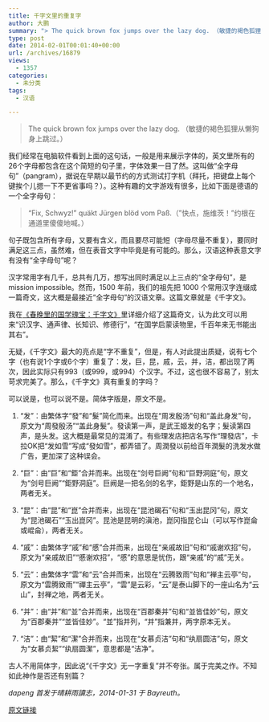 ```yaml
---
title: 千字文里的重复字
author: 大鹏
summary: "> The quick brown fox jumps over the lazy dog. （敏捷的褐色狐狸从懒狗身上跳过。）"
type: post
date: 2014-02-01T00:01:40+00:00
url: /archives/16879
views:
  - 1357
categories:
  - 未分类
tags:
  - 汉语

---
```

> The quick brown fox jumps over the lazy dog. （敏捷的褐色狐狸从懒狗身上跳过。）

我们经常在电脑软件看到上面的这句话，一般是用来展示字体的，英文里所有的26个字母都包含在这个简短的句子里，字体效果一目了然。这叫做“全字母句”（pangram），据说在早期以最节约的方式测试打字机（拜托，把键盘上每个键挨个儿摁一下不更省事吗？）。这种有趣的文字游戏有很多，比如下面是德语的一个全字母句：

> &#8220;Fix, Schwyz!&#8221; quäkt Jürgen blöd vom Paß.（&#8221;快点，施维茨！&#8221;约根在通道里傻傻地喊。）

句子既包含所有字母，又要有含义，而且要尽可能短（字母尽量不重复），要同时满足这三点，虽然难，但在表音文字中毕竟是有可能的。那么，汉语这种表意文字有没有“全字母句”呢？

汉字常用字有几千，总共有几万，想写出同时满足以上三点的“全字母句”，是 mission impossible。然而，1500 年前，我们的祖先把 1000 个常用汉字连缀成一篇奇文，这大概是最接近“全字母句”的汉语文章。这篇文章就是《千字文》。

我在[《春晚里的国学瑰宝：千字文》][1]里详细介绍了这篇奇文，认为此文可以用来“识汉字、通声律、长知识、修德行”，“在国学启蒙读物里，千百年来无书能出其右”。

无疑，《千字文》最大的亮点是“字不重复”，但是，有人对此提出质疑，说有七个字（也有说1个字或6个字）重复了：发，巨，昆，戚，云，并，洁，都出现了两次，因此实际只有993（或999，或994）个汉字。不过，这也很不容易了，别太苛求完美了。那么，《千字文》真有重复的字吗？

可以说是，也可以说不是。简体字版是，原文不是。

  1. “发”：由繁体字“發”和“髮”简化而来。出现在“周发殷汤”句和“盖此身发”句，原文为“周發殷汤”“盖此身髮”。發读第一声，是武王姬发的名字；髮读第四声，是头发。这大概是最常见的混淆了。有些理发店把店名写作“理發店”，卡拉OK把“发如雪”写成“發如雪”，都弄错了。周潤發以前给百年潤髮的洗发水做广告，更加深了这种误会。

  2. “巨”：由“巨”和“鉅”合并而来。出现在“剑号巨阙”句和“巨野洞庭”句，原文为“剑号巨阙”“鉅野洞庭”。巨阙是一把名剑的名字，鉅野是山东的一个地名，两者无关。

  3. “昆”：由“昆”和“崑”合并而来，出现在“昆池碣石”句和“玉出昆冈”句，原文为“昆池碣石”“玉出崑冈”。昆池是昆明的滇池，崑冈指昆仑山（可以写作崑侖或崐侖），两者无关。

  4. “戚”：由繁体字“戚”和“慼”合并而来，出现在“亲戚故旧”句和“戚谢欢招”句，原文为“亲戚故旧”“慼谢欢招”，“慼”的意思是忧伤，跟“亲戚”的“戚”无关。

  5. “云”：由繁体字“雲”和“云”合并而来，出现在“云腾致雨”句和“禅主云亭”句，原文为“雲腾致雨”“禪主云亭”，“雲”是云彩，“云”是泰山脚下的一座山名为“云山”，封禅之地，两者无关。

  6. “并”：由“并”和“並”合并而来，出现在“百郡秦并”句和“並皆佳妙”句，原文为“百郡秦并”“並皆佳妙”。“並”指并列，“并”指兼并，两字原本无关。

  7. “洁”：由“絜”和“潔”合并而来，出现在“女慕贞洁”句和“纨扇圆洁”句，原文为“女慕贞絜”“纨扇圆潔”，意思都是“洁净”。

古人不用简体字，因此说“《千字文》无一字重复”并不夸张。属于完美之作。不知如此神作是否还有别篇？

_dapeng 首发于晴耕雨讀志，2014-01-31 于 Bayreuth。_

 [1]: http://pzhao.org/1000cc1/

[原文链接](http://dapengde.com/archives/16879)

